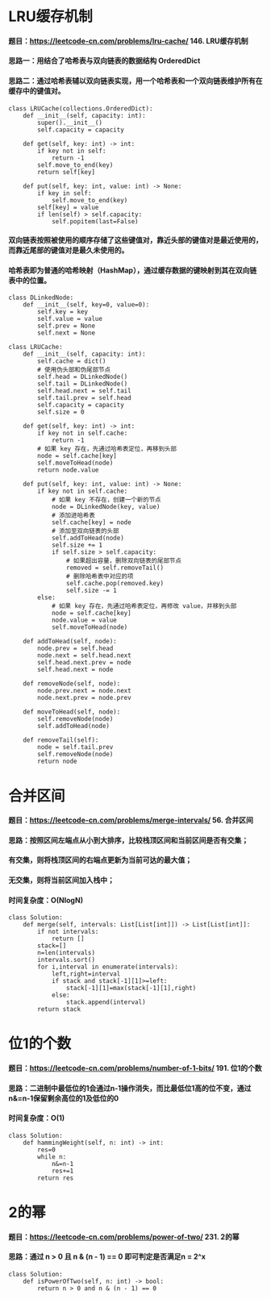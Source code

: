 # LRU缓存机制
#### 题目：https://leetcode-cn.com/problems/lru-cache/   146. LRU缓存机制
#### 思路一：用结合了哈希表与双向链表的数据结构 OrderedDict
#### 思路二：通过哈希表辅以双向链表实现，用一个哈希表和一个双向链表维护所有在缓存中的键值对。
```
class LRUCache(collections.OrderedDict):
    def __init__(self, capacity: int):
        super().__init__()
        self.capacity = capacity

    def get(self, key: int) -> int:
        if key not in self:
            return -1
        self.move_to_end(key)
        return self[key]

    def put(self, key: int, value: int) -> None:
        if key in self:
            self.move_to_end(key)
        self[key] = value
        if len(self) > self.capacity:
            self.popitem(last=False)
```
#### 双向链表按照被使用的顺序存储了这些键值对，靠近头部的键值对是最近使用的，而靠近尾部的键值对是最久未使用的。
#### 哈希表即为普通的哈希映射（HashMap），通过缓存数据的键映射到其在双向链表中的位置。
```
class DLinkedNode:
    def __init__(self, key=0, value=0):
        self.key = key
        self.value = value
        self.prev = None
        self.next = None

class LRUCache:
    def __init__(self, capacity: int):
        self.cache = dict()
        # 使用伪头部和伪尾部节点    
        self.head = DLinkedNode()
        self.tail = DLinkedNode()
        self.head.next = self.tail
        self.tail.prev = self.head
        self.capacity = capacity
        self.size = 0

    def get(self, key: int) -> int:
        if key not in self.cache:
            return -1
        # 如果 key 存在，先通过哈希表定位，再移到头部
        node = self.cache[key]
        self.moveToHead(node)
        return node.value

    def put(self, key: int, value: int) -> None:
        if key not in self.cache:
            # 如果 key 不存在，创建一个新的节点
            node = DLinkedNode(key, value)
            # 添加进哈希表
            self.cache[key] = node
            # 添加至双向链表的头部
            self.addToHead(node)
            self.size += 1
            if self.size > self.capacity:
                # 如果超出容量，删除双向链表的尾部节点
                removed = self.removeTail()
                # 删除哈希表中对应的项
                self.cache.pop(removed.key)
                self.size -= 1
        else:
            # 如果 key 存在，先通过哈希表定位，再修改 value，并移到头部
            node = self.cache[key]
            node.value = value
            self.moveToHead(node)
    
    def addToHead(self, node):
        node.prev = self.head
        node.next = self.head.next
        self.head.next.prev = node
        self.head.next = node
    
    def removeNode(self, node):
        node.prev.next = node.next
        node.next.prev = node.prev

    def moveToHead(self, node):
        self.removeNode(node)
        self.addToHead(node)

    def removeTail(self):
        node = self.tail.prev
        self.removeNode(node)
        return node
```

# 合并区间
#### 题目：https://leetcode-cn.com/problems/merge-intervals/    56. 合并区间
#### 思路：按照区间左端点从小到大排序，比较栈顶区间和当前区间是否有交集；
#### 有交集，则将栈顶区间的右端点更新为当前可达的最大值；
#### 无交集，则将当前区间加入栈中；
#### 时间复杂度：O(NlogN)

```
class Solution:
    def merge(self, intervals: List[List[int]]) -> List[List[int]]:
        if not intervals:
            return []
        stack=[]
        n=len(intervals)
        intervals.sort()
        for i,interval in enumerate(intervals):
            left,right=interval
            if stack and stack[-1][1]>=left:
                stack[-1][1]=max(stack[-1][1],right)
            else:
                stack.append(interval)
        return stack
```
# 位1的个数
#### 题目：https://leetcode-cn.com/problems/number-of-1-bits/ 191. 位1的个数
#### 思路：二进制中最低位的1会通过n-1操作消失，而比最低位1高的位不变，通过n&=n-1保留剩余高位的1及低位的0
#### 时间复杂度：O(1)
```
class Solution:
    def hammingWeight(self, n: int) -> int:
        res=0
        while n:
            n&=n-1
            res+=1
        return res
```

# 2的幂
#### 题目：https://leetcode-cn.com/problems/power-of-two/   231. 2的幂
#### 思路：通过 n > 0 且 n & (n - 1) == 0 即可判定是否满足n = 2^x 
```
class Solution:
    def isPowerOfTwo(self, n: int) -> bool:
        return n > 0 and n & (n - 1) == 0
```
